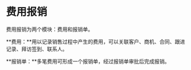 # 费用报销

费用报销为两个模块：费用和报销单。

**费用：**用以记录销售过程中产生的费用，可以关联客户、商机、合同、跟进记录、拜访签到、联系人。

**报销单：**多笔费用可形成一个报销单，经过报销单审批后完成报销。




